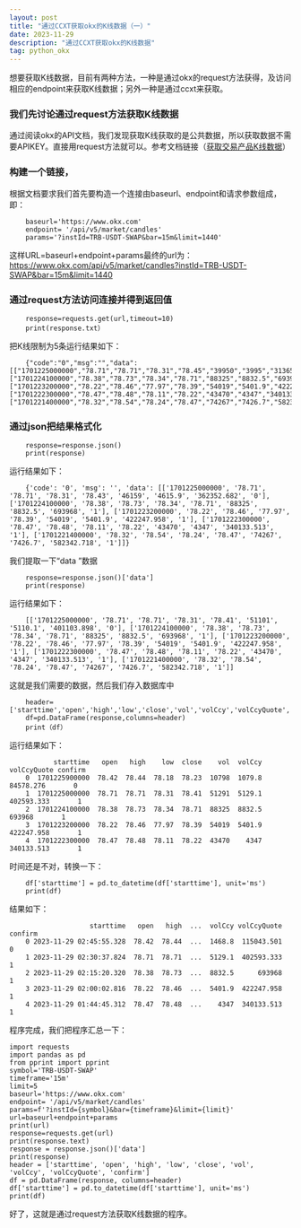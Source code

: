 ```yaml
---
layout: post
title: "通过CCXT获取okx的K线数据（一）"
date: 2023-11-29
description: "通过CCXT获取okx的K线数据"
tag: python_okx
--- 
```


想要获取K线数据，目前有两种方法，一种是通过okx的request方法获得，及访问相应的endpoint来获取K线数据；另外一种是通过ccxt来获取。
### 我们先讨论通过request方法获取K线数据
通过阅读okx的API文档，我们发现获取K线获取的是公共数据，所以获取数据不需要APIKEY。直接用request方法就可以。参考文档链接（[获取交易产品K线数据](https://www.okx.com/docs-v5/zh/?python#order-book-trading-market-data-get-candlesticks)）

### 构建一个链接，
根据文档要求我们首先要构造一个连接由baseurl、endpoint和请求参数组成，即：    

    	baseurl='https://www.okx.com'
		endpoint= '/api/v5/market/candles'
		params='?instId=TRB-USDT-SWAP&bar=15m&limit=1440'
这样URL=baseurl+endpoint+params最终的url为：  
https://www.okx.com/api/v5/market/candles?instId=TRB-USDT-SWAP&bar=15m&limit=1440
 
### 通过request方法访问连接并得到返回值
 
		response=requests.get(url,timeout=10)
		print(response.txt）
把K线限制为5条运行结果如下：

		{"code":"0","msg":"","data":[["1701225000000","78.71","78.71","78.31","78.45","39950","3995","313656.303","0"],["1701224100000","78.38","78.73","78.34","78.71","88325","8832.5","693968","1"],["1701223200000","78.22","78.46","77.97","78.39","54019","5401.9","422247.958","1"],["1701222300000","78.47","78.48","78.11","78.22","43470","4347","340133.513","1"],["1701221400000","78.32","78.54","78.24","78.47","74267","7426.7","582342.718","1"]]}
### 通过json把结果格式化
		response=response.json()
		print(response)
运行结果如下：

		{'code': '0', 'msg': '', 'data': [['1701225000000', '78.71', '78.71', '78.31', '78.43', '46159', '4615.9', '362352.682', '0'], ['1701224100000', '78.38', '78.73', '78.34', '78.71', '88325', '8832.5', '693968', '1'], ['1701223200000', '78.22', '78.46', '77.97', '78.39', '54019', '5401.9', '422247.958', '1'], ['1701222300000', '78.47', '78.48', '78.11', '78.22', '43470', '4347', '340133.513', '1'], ['1701221400000', '78.32', '78.54', '78.24', '78.47', '74267', '7426.7', '582342.718', '1']]}

我们提取一下“data	”数据
		
		response=response.json()['data']
		print(response)
运行结果如下：

		[['1701225000000', '78.71', '78.71', '78.31', '78.41', '51101', '5110.1', '401103.898', '0'], ['1701224100000', '78.38', '78.73', '78.34', '78.71', '88325', '8832.5', '693968', '1'], ['1701223200000', '78.22', '78.46', '77.97', '78.39', '54019', '5401.9', '422247.958', '1'], ['1701222300000', '78.47', '78.48', '78.11', '78.22', '43470', '4347', '340133.513', '1'], ['1701221400000', '78.32', '78.54', '78.24', '78.47', '74267', '7426.7', '582342.718', '1']]
这就是我们需要的数据，然后我们存入数据库中

		header=['starttime','open','high','low','close','vol','volCcy','volCcyQuote','confirm']
		df=pd.DataFrame(response,columns=header)
		print（df）
运行结果如下：
		
		       starttime   open   high    low  close    vol  volCcy volCcyQuote confirm
		0  1701225900000  78.42  78.44  78.18  78.23  10798  1079.8   84578.276       0
		1  1701225000000  78.71  78.71  78.31  78.41  51291  5129.1  402593.333       1
		2  1701224100000  78.38  78.73  78.34  78.71  88325  8832.5      693968       1
		3  1701223200000  78.22  78.46  77.97  78.39  54019  5401.9  422247.958       1
		4  1701222300000  78.47  78.48  78.11  78.22  43470    4347  340133.513       1
时间还是不对，转换一下：  

		df['starttime'] = pd.to_datetime(df['starttime'], unit='ms')
		print(df)
结果如下：

		                starttime   open   high  ...  volCcy volCcyQuote confirm
		0 2023-11-29 02:45:55.328  78.42  78.44  ...  1468.8  115043.501       0
		1 2023-11-29 02:30:37.824  78.71  78.71  ...  5129.1  402593.333       1
		2 2023-11-29 02:15:20.320  78.38  78.73  ...  8832.5      693968       1
		3 2023-11-29 02:00:02.816  78.22  78.46  ...  5401.9  422247.958       1
		4 2023-11-29 01:44:45.312  78.47  78.48  ...    4347  340133.513       1
程序完成，我们把程序汇总一下：
		
	import requests
	import pandas as pd
	from pprint import pprint
	symbol='TRB-USDT-SWAP'
	timeframe='15m'
	limit=5
	baseurl='https://www.okx.com'
	endpoint= '/api/v5/market/candles'
	params=f'?instId={symbol}&bar={timeframe}&limit={limit}'
	url=baseurl+endpoint+params
	print(url)
	response=requests.get(url)
	print(response.text)
	response = response.json()['data']
	print(response)
	header = ['starttime', 'open', 'high', 'low', 'close', 'vol', 'volCcy', 'volCcyQuote', 'confirm']
	df = pd.DataFrame(response, columns=header)
	df['starttime'] = pd.to_datetime(df['starttime'], unit='ms')
	print(df)
好了，这就是通过request方法获取K线数据的程序。
